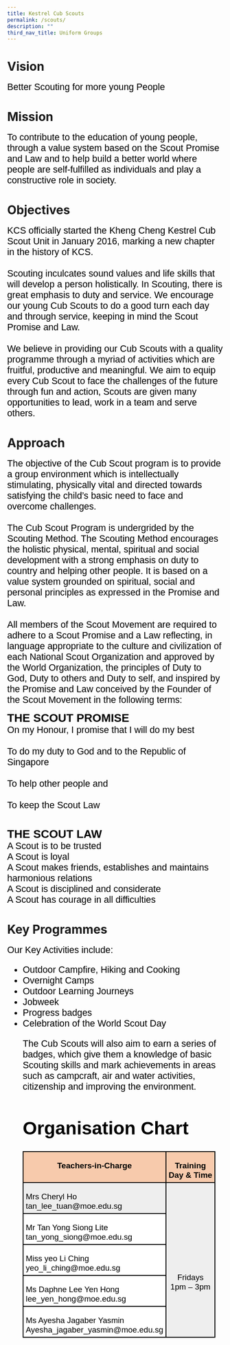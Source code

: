 ```yaml
---
title: Kestrel Cub Scouts
permalink: /scouts/
description: ""
third_nav_title: Uniform Groups
---
```

# Vision
<span style="font-size:16.0pt;font-family:Arial;color:black">Better Scouting for more young People
	
# Mission
<span style="font-size:16.0pt;font-family:Arial;color:black">To contribute to the education of young people, through a value system based on the Scout Promise and Law and to help build a better world where people are self-fulfilled as individuals and play a constructive role in society. 
	
# Objectives
<span style="font-size:16.0pt;font-family:Arial;color:black">KCS officially started the Kheng Cheng Kestrel Cub Scout Unit in January 2016, marking a new chapter in the history of KCS.<br><br>
Scouting inculcates sound values and life skills that will develop a person holistically. In Scouting, there is great emphasis to duty and service. We encourage our young Cub Scouts to do a good turn each day and through service, keeping in mind the Scout Promise and Law.<br><br>
We believe in providing our Cub Scouts with a quality programme through a myriad of activities which are fruitful, productive and meaningful. We aim to equip every Cub Scout to face the challenges of the future through fun and action, Scouts are given many opportunities to lead, work in a team and serve others.

# Approach
<span style="font-size:16.0pt;font-family:Arial;color:black">The objective of the Cub Scout program is to provide a group environment which is intellectually stimulating, physically vital and directed towards satisfying the child’s basic need to face and overcome challenges.<br>  
The Cub Scout Program is undergrided by the Scouting Method. The Scouting Method encourages the holistic physical, mental, spiritual and social development with a strong emphasis on duty to country and helping other people. It is based on a value system grounded on spiritual, social and personal principles as expressed in the Promise and Law.<br>  
All members of the Scout Movement are required to adhere to a Scout Promise and a Law reflecting, in language appropriate to the culture and civilization of each National Scout Organization and approved by the World Organization, the principles of Duty to God, Duty to others and Duty to self, and inspired by the Promise and Law conceived by the Founder of the Scout Movement in the following terms:

<span style="font-size:20.0pt;font-family:Arial;color:black"><b>THE SCOUT PROMISE</b><br>
<span style="font-size:16.0pt;font-family:Arial;color:black">On my Honour, I promise that I will do my best<br><br>
To do my duty to God and to the Republic of Singapore<br><br>
To help other people and<br><br>
To keep the Scout Law<br><br>

<span style="font-size:20.0pt;font-family:Arial;color:black"><b>THE SCOUT LAW</b><br>
<span style="font-size:16.0pt;font-family:Arial;color:black">A Scout is to be trusted<br>
A Scout is loyal<br>
A Scout makes friends, establishes and maintains harmonious relations<br>
A Scout is disciplined and considerate<br>
A Scout has courage in all difficulties
	
# Key Programmes
<span style="font-size:16.0pt;font-family:Arial;color:black">Our Key Activities include:

<span style="font-size:16.0pt;font-family:Arial;color:black">
<ul>
	<li>Outdoor Campfire, Hiking and Cooking
	</li><li>Overnight Camps
  </li><li>Outdoor Learning Journeys
	</li><li>Jobweek
	</li><li>Progress badges
	</li><li> Celebration of the World Scout Day<br>
	
<span style="font-size:16.0pt;font-family:Arial;color:black">The Cub Scouts will also aim to earn a series of badges, which give them a knowledge of basic Scouting skills and mark achievements in areas such as campcraft, air and water activities, citizenship and improving the environment.
	
# Organisation Chart

<table style="width:336.75pt;background:white;border-collapse:collapse;border:none;
 mso-border-alt:solid windowtext 1.5pt;mso-yfti-tbllook:1184;mso-border-insideh:
 1.5pt solid windowtext;mso-border-insidev:1.5pt solid windowtext" width="449" cellpadding="0" cellspacing="0" border="1" class="MsoNormalTable"><tbody><tr style="mso-yfti-irow:0;mso-yfti-firstrow:yes;height:9.5pt"><td style="width:187.15pt;border:solid windowtext 1.5pt;
  background:#F7CAAC;mso-background-themecolor:accent2;mso-background-themetint:
  102;padding:3.75pt 3.75pt 3.75pt 3.75pt;height:9.5pt" valign="top" width="250"><p style="margin-bottom:0in;text-align:center;
  line-height:normal" align="center" class="MsoNormal"><b><span style="font-size:14.0pt;font-family:&quot;Arial&quot;,sans-serif;
  mso-fareast-font-family:&quot;Times New Roman&quot;;color:black">Teachers-in-Charge</span></b></p></td><td style="width:149.6pt;border:solid windowtext 1.5pt;
  border-left:none;mso-border-left-alt:solid windowtext 1.5pt;background:#F7CAAC;
  mso-background-themecolor:accent2;mso-background-themetint:102;padding:3.75pt 3.75pt 3.75pt 3.75pt;
  height:9.5pt" valign="top" width="199"><p style="margin-bottom:0in;text-align:center;
  line-height:normal" align="center" class="MsoNormal"><b><span style="font-size:14.0pt;font-family:&quot;Arial&quot;,sans-serif;
  mso-fareast-font-family:&quot;Times New Roman&quot;;color:black">Training Day &amp; Time</span></b></p></td></tr><tr style="mso-yfti-irow:1;height:19.2pt"><td style="width:187.15pt;border:solid windowtext 1.5pt;border-top:
  none;mso-border-top-alt:solid windowtext 1.5pt;background:#EEEEEE;padding:
  3.75pt 3.75pt 3.75pt 3.75pt;height:19.2pt" width="250"><p style="margin-bottom:0in;line-height:normal" class="MsoNormal"><span style="font-size:14.0pt;font-family:&quot;Arial&quot;,sans-serif;mso-fareast-font-family:
  &quot;Times New Roman&quot;;color:black">Mrs Cheryl Ho<br>tan_lee_tuan@moe.edu.sg</span></p></td><td style="width:149.6pt;border-top:none;border-left:
  none;border-bottom:solid windowtext 1.5pt;border-right:solid windowtext 1.5pt;
  mso-border-top-alt:solid windowtext 1.5pt;mso-border-left-alt:solid windowtext 1.5pt;
  background:#EEEEEE;padding:3.75pt 3.75pt 3.75pt 3.75pt;height:19.2pt" rowspan="5" width="199"><p style="margin-bottom:0in;text-align:center;
  line-height:normal" align="center" class="MsoNormal"><span style="font-size:14.0pt;font-family:&quot;Arial&quot;,sans-serif;
  mso-fareast-font-family:&quot;Times New Roman&quot;;color:black"><br><br><br><br>Fridays<br>1pm – 3pm</span></p></td></tr><tr style="mso-yfti-irow:2;height:9.2pt"><td style="width:187.15pt;border:solid windowtext 1.5pt;border-top:
  none;mso-border-top-alt:solid windowtext 1.5pt;padding:3.75pt 3.75pt 3.75pt 3.75pt;
  height:9.2pt" width="250"><p style="margin-bottom:0in;line-height:normal" class="MsoNormal"><span style="font-size:14.0pt;font-family:&quot;Arial&quot;,sans-serif;mso-fareast-font-family:
  &quot;Times New Roman&quot;;color:black">Mr Tan Yong Siong Lite<br>tan_yong_siong@moe.edu.sg</span></p></td></tr><tr style="mso-yfti-irow:3;height:9.2pt"><td style="width:187.15pt;border:solid windowtext 1.5pt;border-top:
  none;mso-border-top-alt:solid windowtext 1.5pt;padding:3.75pt 3.75pt 3.75pt 3.75pt;
  height:9.2pt" width="250"><p style="margin-bottom:0in;line-height:normal" class="MsoNormal"><span style="font-size:14.0pt;font-family:&quot;Arial&quot;,sans-serif;mso-fareast-font-family:
  &quot;Times New Roman&quot;;color:black">Miss yeo Li Ching<br>yeo_li_ching@moe.edu.sg</span></p></td></tr><tr style="mso-yfti-irow:4;height:9.2pt"><td style="width:187.15pt;border:solid windowtext 1.5pt;border-top:
  none;mso-border-top-alt:solid windowtext 1.5pt;padding:3.75pt 3.75pt 3.75pt 3.75pt;
  height:9.2pt" width="250"><p style="margin-bottom:0in;line-height:normal" class="MsoNormal"><span style="font-size:14.0pt;font-family:&quot;Arial&quot;,sans-serif;mso-fareast-font-family:
  &quot;Times New Roman&quot;;color:black">Ms Daphne Lee Yen Hong<br>lee_yen_hong@moe.edu.sg</span></p></td></tr><tr style="mso-yfti-irow:5;mso-yfti-lastrow:yes;height:9.2pt"><td style="width:187.15pt;border:solid windowtext 1.5pt;border-top:
  none;mso-border-top-alt:solid windowtext 1.5pt;padding:3.75pt 3.75pt 3.75pt 3.75pt;
  height:9.2pt" width="250"><p style="margin-bottom:0in;line-height:normal" class="MsoNormal"><span style="font-size:14.0pt;font-family:&quot;Arial&quot;,sans-serif;mso-fareast-font-family:
  &quot;Times New Roman&quot;;color:black">Ms Ayesha Jagaber Yasmin<br>Ayesha_jagaber_yasmin@moe.edu.sg</span></p></td></tr></tbody></table></span></li></ul></span></span></span></span></span></span></span></span></span></span>